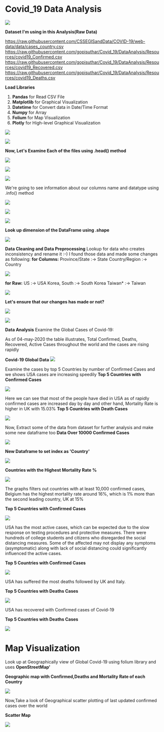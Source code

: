 # Covid_19 Data Analysis


![](https://raw.githubusercontent.com/gopisuthar/Covid_19/master/Images/COVID19.jpg)

<b>Dataset I'm using in this Analysis(Raw Data)</b>

https://raw.githubusercontent.com/CSSEGISandData/COVID-19/web-data/data/cases_country.csv
https://raw.githubusercontent.com/gopisuthar/Covid_19/DataAnalysis/Resources/covid19_Confirmed.csv
https://raw.githubusercontent.com/gopisuthar/Covid_19/DataAnalysis/Resources/covid19_Recovered.csv
https://raw.githubusercontent.com/gopisuthar/Covid_19/DataAnalysis/Resources/covid19_Deaths.csv

<b>Load Libraries</b>

1) <b>Pandas</b> for Read CSV File              
2) <b>Matplotlib</b> for Graphical Visualization                            
3) <b>Datetime</b> for Convert data in Date/Time Format              
4) <b>Numpy</b> for Array
5) <b>Folium</b> for Map Visualization
6) <b>Plotly</b> for High-level Graphical Visualization

![](https://raw.githubusercontent.com/gopisuthar/Covid_19/master/Images/data_inspection_1.PNG)

![](https://raw.githubusercontent.com/gopisuthar/Covid_19/master/Images/data_inspection_2.PNG)


<b>Now, Let's Examine Each of the files using .head() method</b>

![](https://raw.githubusercontent.com/gopisuthar/Covid_19/master/Images/data_inspection_3.PNG)

![](https://raw.githubusercontent.com/gopisuthar/Covid_19/master/Images/data_inspection_4.PNG)

![](https://raw.githubusercontent.com/gopisuthar/Covid_19/master/Images/data_inspection_5.PNG)

</b>We're going to see information about our columns name and datatype using .info() method</b>

![](https://raw.githubusercontent.com/gopisuthar/Covid_19/master/Images/data_inspection_6.PNG)

![](https://raw.githubusercontent.com/gopisuthar/Covid_19/master/Images/data_inspection_7.PNG)

![](https://raw.githubusercontent.com/gopisuthar/Covid_19/master/Images/data_inspection_8.PNG)

<b>Look up dimension of the DataFrame using .shape</b>

![](https://raw.githubusercontent.com/gopisuthar/Covid_19/master/Images/data_inspection_9.PNG)

 <b>Data Cleaning and Data Preprocessing</b>
    Lookup for data who creates inconsistency and rename it
:-) I found those data and made some changes as following:
    <b>for Columns:</b>
    Province/State :-> State
    Country/Region :-> Country
  
![](https://raw.githubusercontent.com/gopisuthar/Covid_19/master/Images/data_Preprocessing_1.PNG)

<b>for Raw:</b>
  US :-> USA
  Korea, South :-> South Korea
  Taiwan* :-> Taiwan
  
![](https://raw.githubusercontent.com/gopisuthar/Covid_19/master/Images/data_Preprocessing_2.PNG)

<b>Let's ensure that our changes has made or not?</b>

![](https://raw.githubusercontent.com/gopisuthar/Covid_19/master/Images/data_Preprocessing_3.PNG)

![](https://raw.githubusercontent.com/gopisuthar/Covid_19/master/Images/data_Preprocessing_4.PNG)

<b>Data Analysis</b>
Examine the Global Cases of Covid-19:

As of 04-may-2020 the table illustrates, Total Confirmed, Deaths, Recovered, Active Cases throughout the world
and the cases are rising rapidly

<b>Covid-19 Global Data</b>
![](https://raw.githubusercontent.com/gopisuthar/Covid_19/master/Images/data_analysis_1.PNG)

 Examine the cases by top 5 Countries by number of Confirmed Cases and we shows USA cases are increasing speedily
<b>Top 5 Countries with Confirmed Cases</b>

![](https://raw.githubusercontent.com/gopisuthar/Covid_19/master/Images/data_analysis_2.PNG)

 Here we can see that most of the people have died in USA as of rapidly confirmed cases are increased day by day
and other hand, Mortality Rate is higher in UK with 15.03% 
<b>Top 5 Countries with Death Cases</b>

![](https://raw.githubusercontent.com/gopisuthar/Covid_19/master/Images/data_analysis_3.PNG)

 Now, Extract some of the data from dataset for further analysis and make some new dataframe too
<b>Data Over 10000 Confirmed Cases</b>

![](https://raw.githubusercontent.com/gopisuthar/Covid_19/master/Images/data_analysis_4.PNG)

<b>New Dataframe to set index as 'Country'</b>

![](https://raw.githubusercontent.com/gopisuthar/Covid_19/master/Images/data_analysis_5.PNG)

<b>Countries with the Highest Mortality Rate %</b>

![](https://raw.githubusercontent.com/gopisuthar/Covid_19/master/Images/Mortality_Rate.png)

 The graphs filters out countries with at least 10,000 confirmed cases, Belgium has the highest mortality rate around 16%, which is 1%     more than the second leading country, UK at 15%
 
<b>Top 5 Countries with Confirmed Cases</b>

![](https://raw.githubusercontent.com/gopisuthar/Covid_19/master/Images/Confirmed.png)

USA has the most active cases, which can be expected due to the slow response on testing procedures and protective measures. There were hundreds of college students and citizens who disregarded the social distancing measures. Some of the affected may not display any symptoms (asymptomatic) along with lack of social distancing could significantly influenced the active cases.

<b>Top 5 Countries with Confirmed Cases</b>

![](https://raw.githubusercontent.com/gopisuthar/Covid_19/master/Images/Active.png)

USA has suffered the most deaths followed by UK and Italy.

<b>Top 5 Countries with Deaths Cases</b>

![](https://raw.githubusercontent.com/gopisuthar/Covid_19/master/Images/Deaths.png)
  
USA has recovered with Confirmed cases of Covid-19

<b>Top 5 Countries with Deaths Cases</b>

![](https://raw.githubusercontent.com/gopisuthar/Covid_19/master/Images/Recovered.png)

# Map Visualization

Look up at Geographically view of Global Covid-19 using folium library and uses <b>OpenStreetMap'</b>

<b>Geographic map with Confirmed,Deaths and Mortality Rate of each Country</b>

![](https://raw.githubusercontent.com/gopisuthar/Covid_19/master/Images/data_analysis_17.PNG)

Now,Take a look of Geographical scatter plotting of last updated confirmed cases over the world

<b>Scatter Map</b>

![](https://raw.githubusercontent.com/gopisuthar/Covid_19/master/Images/data_analysis_20.PNG)





